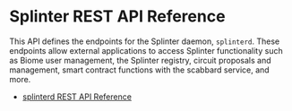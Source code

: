 # Splinter REST API Reference

<!--
  Copyright 2018-2020 Cargill Incorporated
  Licensed under Creative Commons Attribution 4.0 International License
  https://creativecommons.org/licenses/by/4.0/
-->

This API defines the endpoints for the Splinter daemon, `splinterd`. These
endpoints allow external applications to access Splinter functionality such as
Biome user management, the Splinter registry, circuit proposals and management,
smart contract functions with the scabbard service, and more.

* [splinterd REST API Reference](https://www.splinter.dev/docs/0.5/api/)

